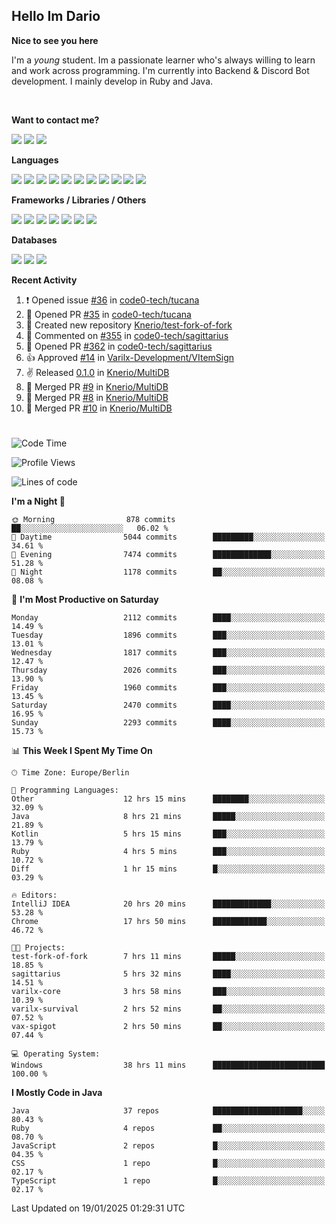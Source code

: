 <h2>Hello Im Dario</h2>

**Nice to see you here**

I'm a *young* student. Im a passionate learner who's always willing to learn and work across
programming. I'm currently into Backend & Discord Bot development. I mainly develop in Ruby and Java.

<br/>

**Want to contact me?**

<a href="https://github.com/knerio"><img src="https://img.shields.io/badge/-Github-blue?style=for-the-badge&logo=github&logoColor=white"/></a> <a href="https://discord.com/users/639416958923702292"><img src="https://img.shields.io/badge/-knerio-blue?style=for-the-badge&logo=discord&logoColor=white"/></a> <a href="https://twitch.tv/dopalos_"><img src="https://img.shields.io/badge/-twitch-blue?style=for-the-badge&logo=twitch&logoColor=white"/></a>

**Languages**

<img src="https://img.shields.io/badge/-HTML-blue?style=for-the-badge&logo=html5&logoColor=white"/> <img src="https://img.shields.io/badge/-CSS-blue?style=for-the-badge&logo=CSS3&logoColor=white"/> <img src="https://img.shields.io/badge/-Javascript-blue?style=for-the-badge&logo=javascript&logoColor=white"/> <img src="https://img.shields.io/badge/-Typescript-blue?style=for-the-badge&logo=TypeScript&logoColor=white"/> <img src="https://img.shields.io/badge/-Java-blue?style=for-the-badge&logo=java&logoColor=white"/> <img src="https://img.shields.io/badge/-Kotlin-blue?style=for-the-badge&logo=kotlin&logoColor=white"/> <img src="https://img.shields.io/badge/-SQL-blue?style=for-the-badge&logo=MYSQL&logoColor=white"/> <img src="https://img.shields.io/badge/-Markdown-blue?style=for-the-badge&logo=Markdown&logoColor=white"/> <img src="https://img.shields.io/badge/-JSON-blue?style=for-the-badge&logo=JSON&logoColor=white"/> <img src="https://img.shields.io/badge/-Git-blue?style=for-the-badge&logo=Git&logoColor=white"/> <img src="https://img.shields.io/badge/-Ruby-blue?style=for-the-badge&logo=Ruby&logoColor=white"/>
<br/>

 **Frameworks / Libraries / Others**

<img src="https://img.shields.io/badge/-Bootstrap-blue?style=for-the-badge&logo=Bootstrap&logoColor=white"/> <img src="https://img.shields.io/badge/-Node.JS-blue?style=for-the-badge&logo=node.js&logoColor=white"/> <img src="https://img.shields.io/badge/-React-blue?style=for-the-badge&logo=React&logoColor=white"/> <img src="https://img.shields.io/badge/-Express-blue?style=for-the-badge&logo=Express&logoColor=white"/> <img src="https://img.shields.io/badge/-Next.Js-blue?style=for-the-badge&logo=Next.Js&logoColor=white"/> <img src="https://img.shields.io/badge/-Ruby_On_Rails-blue?style=for-the-badge&logo=ruby-on-rails&logoColor=white"/> <img src="https://img.shields.io/badge/-JDA-blue?style=for-the-badge&logo=JDA&logoColor=white"/>

**Databases**

<img src="https://img.shields.io/badge/-MongoDB-blue?style=for-the-badge&logo=mongodb&logoColor=white"/> <img src="https://img.shields.io/badge/-MariaDB-blue?style=for-the-badge&logo=MariaDB&logoColor=white"/>
<img src="https://img.shields.io/badge/-PostgreSQL-blue?style=for-the-badge&logo=PostgreSQl&logoColor=white"/>

**Recent Activity**

<!--RECENT_ACTIVITY:start-->
1. ❗️ Opened issue [#36](https://github.com/code0-tech/tucana/issues/36) in [code0-tech/tucana](https://github.com/code0-tech/tucana)<br>
2. 💪 Opened PR [#35](https://github.com/code0-tech/tucana/pull/35) in [code0-tech/tucana](https://github.com/code0-tech/tucana)<br>
3. 📔 Created new repository [Knerio/test-fork-of-fork](https://github.com/Knerio/test-fork-of-fork)<br>
4. 💬 Commented on [#355](https://github.com/code0-tech/sagittarius/issues/355#issuecomment-2586734515) in [code0-tech/sagittarius](https://github.com/code0-tech/sagittarius)<br>
5. 💪 Opened PR [#362](https://github.com/code0-tech/sagittarius/pull/362) in [code0-tech/sagittarius](https://github.com/code0-tech/sagittarius)<br>
6. 👍 Approved [#14](https://github.com/Varilx-Development/VItemSign/pull/14#pullrequestreview-2545462263) in [Varilx-Development/VItemSign](https://github.com/Varilx-Development/VItemSign)<br>
7. ✌️ Released [0.1.0](https://github.com/Knerio/MultiDB/releases/tag/0.1.0) in [Knerio/MultiDB](https://github.com/Knerio/MultiDB)<br>
8. 🎉 Merged PR [#9](https://github.com/Knerio/MultiDB/pull/9) in [Knerio/MultiDB](https://github.com/Knerio/MultiDB)<br>
9. 🎉 Merged PR [#8](https://github.com/Knerio/MultiDB/pull/8) in [Knerio/MultiDB](https://github.com/Knerio/MultiDB)<br>
10. 🎉 Merged PR [#10](https://github.com/Knerio/MultiDB/pull/10) in [Knerio/MultiDB](https://github.com/Knerio/MultiDB)<br>
<!--RECENT_ACTIVITY:end-->
 
#

<!--START_SECTION:waka-->
![Code Time](http://img.shields.io/badge/Code%20Time-875%20hrs%2046%20mins-blue)

![Profile Views](http://img.shields.io/badge/Profile%20Views-10-blue)

![Lines of code](https://img.shields.io/badge/From%20Hello%20World%20I%27ve%20Written-794.2%20thousand%20lines%20of%20code-blue)

**I'm a Night 🦉** 

```text
🌞 Morning                878 commits         ██░░░░░░░░░░░░░░░░░░░░░░░   06.02 % 
🌆 Daytime                5044 commits        █████████░░░░░░░░░░░░░░░░   34.61 % 
🌃 Evening                7474 commits        █████████████░░░░░░░░░░░░   51.28 % 
🌙 Night                  1178 commits        ██░░░░░░░░░░░░░░░░░░░░░░░   08.08 % 
```
📅 **I'm Most Productive on Saturday** 

```text
Monday                   2112 commits        ████░░░░░░░░░░░░░░░░░░░░░   14.49 % 
Tuesday                  1896 commits        ███░░░░░░░░░░░░░░░░░░░░░░   13.01 % 
Wednesday                1817 commits        ███░░░░░░░░░░░░░░░░░░░░░░   12.47 % 
Thursday                 2026 commits        ███░░░░░░░░░░░░░░░░░░░░░░   13.90 % 
Friday                   1960 commits        ███░░░░░░░░░░░░░░░░░░░░░░   13.45 % 
Saturday                 2470 commits        ████░░░░░░░░░░░░░░░░░░░░░   16.95 % 
Sunday                   2293 commits        ████░░░░░░░░░░░░░░░░░░░░░   15.73 % 
```


📊 **This Week I Spent My Time On** 

```text
🕑︎ Time Zone: Europe/Berlin

💬 Programming Languages: 
Other                    12 hrs 15 mins      ████████░░░░░░░░░░░░░░░░░   32.09 % 
Java                     8 hrs 21 mins       █████░░░░░░░░░░░░░░░░░░░░   21.89 % 
Kotlin                   5 hrs 15 mins       ███░░░░░░░░░░░░░░░░░░░░░░   13.79 % 
Ruby                     4 hrs 5 mins        ███░░░░░░░░░░░░░░░░░░░░░░   10.72 % 
Diff                     1 hr 15 mins        █░░░░░░░░░░░░░░░░░░░░░░░░   03.29 % 

🔥 Editors: 
IntelliJ IDEA            20 hrs 20 mins      █████████████░░░░░░░░░░░░   53.28 % 
Chrome                   17 hrs 50 mins      ████████████░░░░░░░░░░░░░   46.72 % 

🐱‍💻 Projects: 
test-fork-of-fork        7 hrs 11 mins       █████░░░░░░░░░░░░░░░░░░░░   18.85 % 
sagittarius              5 hrs 32 mins       ████░░░░░░░░░░░░░░░░░░░░░   14.51 % 
varilx-core              3 hrs 58 mins       ███░░░░░░░░░░░░░░░░░░░░░░   10.39 % 
varilx-survival          2 hrs 52 mins       ██░░░░░░░░░░░░░░░░░░░░░░░   07.52 % 
vax-spigot               2 hrs 50 mins       ██░░░░░░░░░░░░░░░░░░░░░░░   07.44 % 

💻 Operating System: 
Windows                  38 hrs 11 mins      █████████████████████████   100.00 % 
```

**I Mostly Code in Java** 

```text
Java                     37 repos            ████████████████████░░░░░   80.43 % 
Ruby                     4 repos             ██░░░░░░░░░░░░░░░░░░░░░░░   08.70 % 
JavaScript               2 repos             █░░░░░░░░░░░░░░░░░░░░░░░░   04.35 % 
CSS                      1 repo              █░░░░░░░░░░░░░░░░░░░░░░░░   02.17 % 
TypeScript               1 repo              █░░░░░░░░░░░░░░░░░░░░░░░░   02.17 % 
```




 Last Updated on 19/01/2025 01:29:31 UTC
<!--END_SECTION:waka-->

